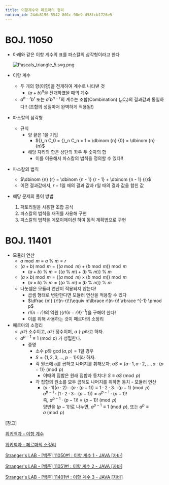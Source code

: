 ```yaml
---
title: 이항계수와 페르마의 정리
notion_id: 24db8196-5542-801c-98e9-d58fcb1726e5
---
```

  
# BOJ. 11050  
  
- 아래와 같은 이항 계수의 표를 파스칼의 삼각형이라고 한다  
  
    ![Pascals_triangle_5.svg.png](https://prod-files-secure.s3.us-west-2.amazonaws.com/ee9cb3f6-9bac-463c-ac07-0442097183e8/67dbf580-7a07-485d-ae36-3de4a6a96e17/Pascals_triangle_5.svg.png?X-Amz-Algorithm=AWS4-HMAC-SHA256&X-Amz-Content-Sha256=UNSIGNED-PAYLOAD&X-Amz-Credential=ASIAZI2LB4665NBFLMBC%2F20251019%2Fus-west-2%2Fs3%2Faws4_request&X-Amz-Date=20251019T012333Z&X-Amz-Expires=3600&X-Amz-Security-Token=IQoJb3JpZ2luX2VjEBwaCXVzLXdlc3QtMiJHMEUCIGV2uvXLihUS69j20A3%2BKMlJ0QgFEnSejznNfHUvqIYkAiEAuQ4nlkLdkh0tsbcY3%2F6bbLvt4U6lJA8wtySiQQwWXggqiAQIxf%2F%2F%2F%2F%2F%2F%2F%2F%2F%2FARAAGgw2Mzc0MjMxODM4MDUiDGkrPj%2BHLJOAf2NKlircA5UqFdeqMIszqrkOeYc65uMf%2Bc1Zan9p0IUvGtpDWbAC4yKL%2BsGLjLZUY%2B%2BFHtzPaypQdffB7rInJvSySa2ymcvIX%2BTSfFayztdwsL6SNNprpNMk%2BvItbI5uLOtAVBwTa070MkJIIjQycIYkDlVybcN2VMhu0szrIB94bKAtWbjWe5mhxCAzArbPvJs%2BBFn9o0Phira2EAB%2FM3Vis3FGUmZnymGNEoYb91Ys8Q4nRmDAe4ArrI5wAr8is%2B%2Fh94SWHY61LEhOvT%2F7vqy0hrbUCXgAPGlTnzQnEe8Ec6nqnH4TbAzs4K2FexJJc2JaIxuS4FAboynBu6xGEuaNsOfTvZsgtzdvuF1ciThwo7iUk4CIeAhLQmPG49THwt18mrHF%2F%2FYKgWsvsHLnbJInqQc6ydiAhDW8RAOlWQEJBeCsXm2dq1Cc2OcfJtEivwc29hVVAhhb%2Bm%2BuvE3fKr%2BrzrNH2kp579J55yA5eK3%2ByK%2Bk0B6gtOw2LeSEUaFeL2cM2FE38Vf9InIr9Tk%2FI1T2Idc8k%2Bol4EqDbmW5w1zGLHtCXS4FCkIPn9AryZZzRt1M03kXXJ6B8ZjP%2Fxboes3SF%2BcNMg3zB14r%2BZNz%2FthVZNbknVp0fhclOB%2BD08B1XYWWMLPez8cGOqUBOH9yFawV20yQ%2FvtOo7dZzI2tJ1VfjsgxECbUBli6AEKnjq%2FMsnY2G9eyHP%2BaOAI5oUi62FHNq6wuMK7TbqhaEhFKmBP4h4Mafj19Irw9kukGx7iytDhnpm7ZL0%2B56xyS0eIqCQPNjn%2FQAqrx87yiCUlZwKsZmrj%2BHtB709v%2F%2BmuQD4J0ntgBLIVvwIk2FI7rptIHzqdxEf0OdL%2FNULnL6tGSqs9Q&X-Amz-Signature=9b81c1618479d2d95f263f29631363ba0e14cdad9719fa4e6629e4e0c88ef837&X-Amz-SignedHeaders=host&x-amz-checksum-mode=ENABLED&x-id=GetObject)  
  
- 이항 계수  
    - 두 개의 항(이항)을 전개하여 계수로 나타낸 것  
        - $(a+b)^n$을 전개하였을 때의 계수  
    - $a^{n-r}b^r$ 또는 $a^rb^{n-r}$의 계수는 조합(Combination) (${}_nC_r$)의 결과값과 동일하다!! (조합의 성질마저 완벽하게 적용됨!)  
- 파스칼의 삼각형  
    - 규칙  
        - 양 끝은 1을 기입  
            - ${}_n C_0 = {}_n C_n = 1 = \dbinom {n} {0} = \dbinom {n} {n}$  
        - 해당 자리의 합은 상단의 좌우 두 숫자의 합  
            - 이를 이용해서 파스칼의 법칙을 정의할 수 있다!!  
- 파스칼의 법칙  
    - $\dbinom {n} {r} = \dbinom {n - 1} {r  - 1} + \dbinom {n - 1} {r}$  
    - 이전 결과값에서, $r-1$일 때의 결과 값과 $r$일 때의 결과 값을 합친 값  
- 해당 문제의 풀이 방법  
    1. 팩토리얼을 사용한 조합 공식  
    2. 파스칼의 법칙을 재귀를 사용해 구현  
    3. 파스칼의 법칙을 메모이제이션 하여 동적 계획법으로 구현  
  
# BOJ. 11401  
  
- 모듈러 연산  
    - $a \bmod m \equiv a \ \% \ m = r$  
    - $(a + b) \bmod m = \lbrace (a \bmod m) + (b \bmod m) \rbrace \bmod m$  
        - $(a + b) \ \% \ m = \lbrace (a \ \% \ m) + (b \ \% \ m) \rbrace \ \% \ m$  
    - $(a \times b) \bmod m = \lbrace (a \bmod m) \times (b \bmod m) \rbrace \bmod m$  
        - $(a \times b) \ \% \ m = \lbrace (a \ \% \ m) \times (b \ \% \ m) \rbrace \ \% \ m$  
    - 나눗셈은 모듈러 연산이 적용되지 않는다!  
        - 곱셈 형태로 변환한다면 모듈러 연산을 적용할 수 있다  
        - $\dfrac {n!} {r!(n-r)!}\equiv n!\lbrace r!(n-r)! \rbrace ^{-1} \pmod p$  
        - $r!(n-r)!$의 역원 ($\lbrace r!(n-r)! \rbrace ^ {-1}$)을 구해야 한다!  
        - 이를 위해 사용하는 것이 페르마의 소정리  
- 페르마의 소정리  
    - $p$가 소수이고, $a$가 정수이며,  $a \nmid p$라고 하자.  
    - $a^{p-1} \equiv 1 \pmod p$ 가 성립한다.  
        - 증명  
            - 소수 $p$와 $\gcd(a, p) = 1$일 경우  
            - $S = \lbrace 1,2,3,\dots, p-1 \rbrace$이라 하자.  
            - 각 원소에 a를 곱하고 나머지를 취해보자. $aS = \lbrace a \cdot 1, a \cdot 2, \dots, a \cdot (p-1) \rbrace \pmod p$  
                - 이때의 집합은 원래 집합과 동치다! $S \equiv aS \pmod p$  
            - 각 집합의 원소를 모두 곱해도 나머지를 취하면 동치 - 모듈러 연산  
                - $(a \cdot 1)(a \cdot 2) \cdots(a \cdot (p-1)) \equiv 1 \cdot 2 \cdot 3 \cdots (p-1) \pmod p$   
                $a^{p-1} \cdot (1 \cdot 2 \cdot 3 \cdots (p-1)) = a^{p-1} \cdot (p-1)!$   
                즉, $a^{p-1} \cdot (p-1)! \equiv (p-1)! \pmod p$  
                양변을 $(p-1)!$로 나누면, $a^{p-1} \equiv 1 \pmod p$, 또는 $a^p \equiv a \pmod p$  
  
[참고]  
  
  
[위키백과 - 이항 계수](https://ko.wikipedia.org/wiki/%EC%9D%B4%ED%95%AD_%EA%B3%84%EC%88%98)  
  
  
[위키백과 - 페르마의 소정리](https://ko.wikipedia.org/wiki/%ED%8E%98%EB%A5%B4%EB%A7%88%EC%9D%98_%EC%86%8C%EC%A0%95%EB%A6%AC)  
  
  
[Stranger's LAB - [백준] 11050번 : 이항 계수 1 - JAVA [자바]](https://st-lab.tistory.com/159)  
  
  
[Stranger's LAB - [백준] 11051번 : 이항 계수 2 - JAVA [자바]](https://st-lab.tistory.com/162)  
  
  
[Stranger's LAB - [백준] 11401번 : 이항 계수 3 - JAVA [자바]](https://st-lab.tistory.com/241)  
  
